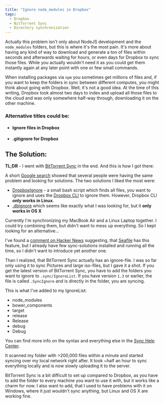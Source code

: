 ```yaml
---
title: "Ignore node_modules in Dropbox"
tags:
  - Dropbox
  - BitTorrent Sync
  - Directory synchronization
---
```


Actually this problem isn't only about NodeJS development and the `node_modules` folders, but this is where it's the most pain. It's more about having any kind of way to download and generate a ton of files within seconds and afterwards waiting for hours, or even days for Dropbox to sync those files. While you actually wouldn't need it as you could get them instantly again at any later point with one or few small commands.

When installing packages via `npm` you sometimes get millions of files and, if you want to keep the folders in sync between different computes, you might think about going with Dropbox. Well, it's not a good idea. At the time of this writing, Dropbox took almost two days to index and upload all those files to the cloud and was only somewhere half-way through, downloading it on the other machine.

### Alternative titles could be:

- #### Ignore files in Dropbox
- #### .gitignore for Dropbox

## The Solution:

**TL;DR** - I went with [BitTorrent Sync](http://www.getsync.com/) in the end. And this is how I got there:

A short [Google search](http://goo.gl/SeMdbV) showed that several people were having the same problem and looking for solutions. The two solutions I liked the most were:

- [DropboxIgnore](https://gist.github.com/idleberg/6c8a563e248103baaa20) - a small bash script which finds all files, you want to ignore and uses the [Dropbox CLI](http://www.dropboxwiki.com/tips-and-tricks/using-the-official-dropbox-command-line-interface-cli) to ignore them. However, Dropbox CLI **only works in Linux**.
- [.dbignore](http://konolige.com/dbignore/) which seems like exactly what I was looking for, but it **only works in OS X**

Currently I'm synchronizing my MacBook Air and a Linux Laptop together. I could try combining them, but didn't want to mess up everything. So I kept looking for an alternative...

I've found a [comment on Hacker News](https://news.ycombinator.com/item?id=7932968) suggesting, that [Seafile](http://seafile.com/en/home/) has this feature, but I already have few sync-solutions installed and running all the time, so I didn't want to introduce yet another one.

Than I realized, that BitTorrent Sync actually has an ignore-file. I was so far only using it to sync Pictures and large iso-files, but I gave it a shot. If you get the latest version of BitTorrent Sync, you have to add the folders you want to ignore to `.sync/IgnoreList`. If you have version `1.3` or earlier, the file is called `.SyncIgnore` and is directly in the folder, you are syncing.

This is what I've added to my IgnoreList:

- node_modules
- bower_components
- target
- release
- Release
- debug
- Debug

You can find more info on the syntax and everything else in the [Sync Help Center](http://sync-help.bittorrent.com/customer/portal/articles/1673122-ignoring-files-in-sync-ignorelist-).

It scanned my folder with >200,000 files within a minute and started syncing over my local network right after. It took ~half an hour to sync everything locally and is now slowly uploading it to the server.

BitTorrent Sync is a bit difficult to set up compared to Dropbox, as you have to add the folder to every machine you want to use it with, but it works like a charm for now. I also want to add, that I used to have problems with it on Windows, where it just wouldn't sync anything, but Linux and OS X are working fine.